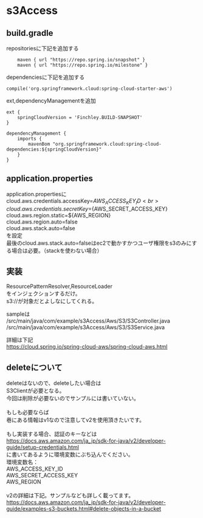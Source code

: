 # s3Access

## build.gradle

repositoriesに下記を追加する
```
	maven { url "https://repo.spring.io/snapshot" }
	maven { url "https://repo.spring.io/milestone" }
```
dependenciesに下記を追加する
```
compile('org.springframework.cloud:spring-cloud-starter-aws')
```
ext,dependencyManagementを追加
```
ext {
	springCloudVersion = 'Finchley.BUILD-SNAPSHOT'
}

dependencyManagement {
	imports {
		mavenBom "org.springframework.cloud:spring-cloud-dependencies:${springCloudVersion}"
	}
}
```

## application.properties

application.propertiesに
cloud.aws.credentials.accessKey=${AWS_ACCESS_KEY_ID}<br>
cloud.aws.credentials.secretKey=${AWS_SECRET_ACCESS_KEY}<br>
cloud.aws.region.static=${AWS_REGION}<br>
cloud.aws.region.auto=false<br>
cloud.aws.stack.auto=false<br>
を設定<br>
最後のcloud.aws.stack.auto=falseはec2で動かすかつユーザ権限をs3のみにする場合は必要。（stackを使わない場合）

## 実装

ResourcePatternResolver,ResourceLoader<br>
をインジェクションするだけ。<br>
s3://が対象だとよしなにしてくれる。<br>

sampleは<br>
/src/main/java/com/example/s3Access/Aws/S3/S3Controller.java<br>
/src/main/java/com/example/s3Access/Aws/S3/S3Service.java<br>


詳細は下記<br>
https://cloud.spring.io/spring-cloud-aws/spring-cloud-aws.html<br>

## deleteについて

deleteはないので、deleteしたい場合は<br>
S3Clientが必要となる。<br>
今回は削除が必要ないのでサンプルには書いていない。<br>
<br>
もしも必要ならば<br>
巷にある情報はv1なので注意してv2を使用頂きたいです。<br>
<br>
もし実装する場合、認証のキーなどは<br>
https://docs.aws.amazon.com/ja_jp/sdk-for-java/v2/developer-guide/setup-credentials.html<br>
に書いてあるように環境変数にぶち込んでください。<br>
環境変数名：<br>
AWS_ACCESS_KEY_ID<br>
AWS_SECRET_ACCESS_KEY<br>
AWS_REGION<br>
<br>
v2の詳細は下記。サンプルなども詳しく載ってます。<br>
https://docs.aws.amazon.com/ja_jp/sdk-for-java/v2/developer-guide/examples-s3-buckets.html#delete-objects-in-a-bucket<br>
